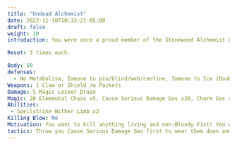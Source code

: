 ```yaml
---
title: "Undead Alchemist"
date: 2022-11-10T10:33:21-05:00
draft: false
weight: 10
introduction: You were once a proud member of the Stonewood Alchemist Guild. For your defiance you were slain in cold blood by the Bloody Fist. To add insult to injury, they brought you back as an Undead Revenant to insult the name of Stonewood society. Now your orders are to stop any adventurers who breach the door of the Alchemist lab

Reset: 3 times each.

Body: 50
defenses: 
  - No Metabolism, Immune to pin/blind/web/confine, Immune to Ice (Double taken from Flame), Healed by Chaos
Weapons: 1 Claw or Shield /w Packets
Damage: 5 Magic Lesser Drain
Magic: 20 Elemental Chaos x5, Cause Serious Damage Gas x20, Charm Gas x10, Sleep Gas x10
Abilities: 
 - Spellstrike Wither Limb x3
Killing Blow: No
Motivation: You want to kill anything living and non-Bloody Fist! You were once a proud Dwarf of Stonewood but now you are now its bane. Anything the Blood Fist command you will strike down. 
tactics: Throw you Cause Serious Damage Gas first to wear them down and use protectives when start sleeping and charming PCs to make them change tactics. KEEP THROWING TILL YOU ARE DEAD, reset, repeat
---
```


